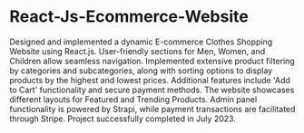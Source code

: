 # React-Js-Ecommerce-Website

Designed and implemented a dynamic E-commerce Clothes Shopping Website using React.js.
User-friendly sections for Men, Women, and Children allow seamless navigation. 
Implemented extensive product filtering by categories and subcategories, along with sorting options to display products by the highest and lowest prices. Additional features include 'Add to Cart' functionality and secure payment methods.
The website showcases different layouts for Featured and Trending Products.
Admin panel functionality is powered by Strapi, while payment transactions are facilitated through Stripe. Project successfully completed in July 2023.
